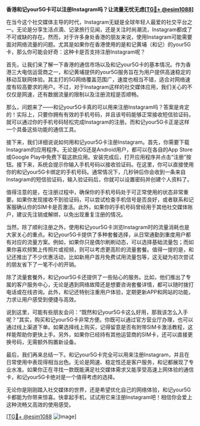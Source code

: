 **香港和记your5G卡可以注册Instagram吗？让流量无忧无虑[[TG💪+ @esim1088](https://t.me/s/esim1088)]**

在当今这个社交媒体主导的时代，Instagram无疑是全球年轻人最爱的社交平台之一。无论是分享生活点滴、记录旅行见闻，还是关注时尚潮流，Instagram都成了不可或缺的存在。然而，对于许多身处香港的朋友来说，使用Instagram可能需要面对网络流量的问题。尤其是如果你在香港使用的是和记黄埔（和记）的your5G卡，那么你可能会好奇：这种卡是否支持注册Instagram呢？

首先，让我们来了解一下香港的通信市场以及和记your5G卡的基本情况。作为香港三大电信运营商之一，和记黄埔提供的your5G服务旨在为用户提供高速稳定的移动互联网体验。其主打的5G网络覆盖范围广，速度也相当不错，适合对网络速度有较高要求的用户。不过，对于Instagram这样的社交媒体应用，我们关心的不仅仅是网速，还有数据流量的限制以及注册流程是否顺畅。

那么，问题来了——和记your5G卡真的可以用来注册Instagram吗？答案是肯定的！实际上，只要你拥有有效的手机号码，并且该号码能够正常接收短信验证码，就可以通过你的手机号码轻松完成Instagram的注册。而和记your5G卡正是这样一个具备这些功能的通信工具。

接下来，我们详细说说如何用和记your5G卡注册Instagram。首先，你需要下载Instagram的应用程序。无论是iOS还是Android用户，都可以在各自的App Store或Google Play中免费下载这款应用。安装完成后，打开应用程序并点击“注册”按钮。接下来，系统会提示你输入手机号码以接收验证码。在这里，你可以直接使用你的和记your5G卡绑定的手机号码。通常情况下，几秒钟后你会收到一条来自Instagram的短信验证码，输入验证码后，你就可以设置密码并创建个人资料了。

值得注意的是，在注册过程中，确保你的手机号码处于可正常使用的状态非常重要。如果你发现接收不到验证码，可以尝试检查手机信号是否良好，或者联系和记客服确认你的SIM卡是否激活。此外，如果你的手机号码曾经用于其他社交媒体账户，建议先注销或解绑，以免出现重复注册的情况。

当然，除了顺利注册之外，使用和记your5G卡浏览Instagram时的流量消耗也是大家关心的重点。和记your5G卡提供了多种套餐选择，从日常通勤到重度用户都有对应的流量方案。例如，如果你只是偶尔刷刷动态，可以选择基础流量包；而如果你喜欢频繁上传照片或视频，则可以考虑更高阶的流量套餐。值得一提的是，和记还推出了不少优惠活动，比如新用户首月免费试用流量包等，这无疑为初次尝试的朋友省下了一笔不小的开销。

除了流量套餐外，和记your5G卡还提供了一些贴心的服务。比如，他们推出了专属的客户服务中心，无论是遇到网络故障还是想要咨询套餐详情，都可以随时拨打电话或在线咨询。此外，和记还特别注重用户体验，定期更新APP和网站的功能，力求让用户感受到便捷与高效。

说到这里，可能有些朋友会问：“既然和记your5G卡这么好用，那我该怎么入手呢？”其实，购买和记your5G卡非常方便。你既可以通过官方营业厅办理，也可以通过线上渠道下单。如果选择线上购买，记得留意是否有附带SIM卡激活教程，这样能帮助你更快上手。另外，如果你已经持有其他运营商的SIM卡，还可以直接更换号码，无需额外购置新设备。

最后，我们再来总结一下。和记your5G卡完全可以用来注册Instagram，并且在日常使用中表现得相当出色。无论是网速、稳定性还是客户服务，和记都展现了专业水准。如果你正在寻找一款既能满足社交媒体需求又能享受高速上网体验的通信卡，和记your5G卡绝对是一个值得考虑的选择。

无论你是刚刚踏入社交媒体的世界，还是希望优化自己的网络体验，和记your5G卡都能为你带来惊喜。快拿起手机，试试用它来注册Instagram吧！相信你会爱上这种流畅又高效的使用感受。

[[TG💪+ @esim1088](https://t.me/s/esim1088) ![Image](https://i.postimg.cc/4NQfJmqS/Snipaste-2025-05-13-00-14-12.png)]